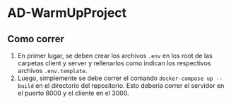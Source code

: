 # AD-WarmUpProject

## Como correr
1. En primer lugar, se deben crear los archivos `.env` en los root de las carpetas client y server y rellenarlos como indican los respectivos archivos `.env.template`.
2. Luego, simplemente se debe correr el comando `docker-compose up --build` en el directorio del repositorio. Esto deberia correr el servidor en el puerto 8000 y el cliente en el 3000.